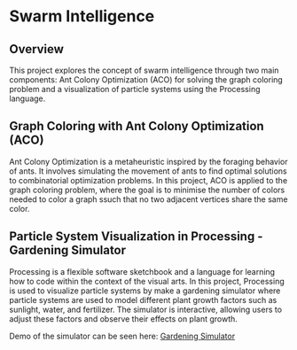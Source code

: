  # Swarm Intelligence 

## Overview
This project explores the concept of swarm intelligence through two main components: Ant Colony Optimization (ACO) for solving the graph coloring problem and a visualization of particle systems using the Processing language. 
## Graph Coloring with Ant Colony Optimization (ACO)
Ant Colony Optimization is a metaheuristic inspired by the foraging behavior of ants. It involves simulating the movement of ants to find optimal solutions to combinatorial optimization problems. In this project, ACO is applied to the graph coloring problem, where the goal is to minimise the number of colors needed to color a graph ssuch that no two adjacent vertices share the same color.

## Particle System Visualization in Processing - Gardening Simulator
Processing is a flexible software sketchbook and a language for learning how to code within the context of the visual arts. In this project, Processing is used to visualize particle systems by make a gardening simulator where particle systems are used to model different plant growth factors such as sunlight, water, and fertilizer. The simulator is interactive, allowing users to adjust these factors and observe their effects on plant growth.

Demo of the simulator can be seen here: [Gardening Simulator](https://www.youtube.com/watch?v=jvNitJENMG8)
